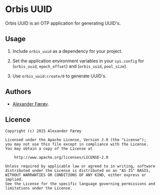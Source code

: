 Orbis UUID
==========

Orbis UUID is an OTP application for generating UUID's.

Usage
-----

1. Include `orbis_uuid` as a dependency for your project.

2. Set the application environment variables in your `sys.config` for
   (`orbis_uuid`, `epoch_offset`) and (`orbis_uuid`, `pool_size`).

3. Use `orbis_uuid:create/0` to generate UUID's.

Authors
-------

- [Alexander Færøy](https://twitter.com/ahfaeroey).

Licence
-------

    Copyright (c) 2015 Alexander Færøy

    Licensed under the Apache License, Version 2.0 (the "License");
    you may not use this file except in compliance with the License.
    You may obtain a copy of the License at

        http://www.apache.org/licenses/LICENSE-2.0

    Unless required by applicable law or agreed to in writing, software
    distributed under the License is distributed on an "AS IS" BASIS,
    WITHOUT WARRANTIES OR CONDITIONS OF ANY KIND, either express or implied.
    See the License for the specific language governing permissions and
    limitations under the License.
